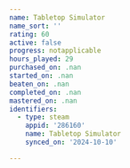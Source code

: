 ```yaml
---
name: Tabletop Simulator
name_sort: ''
rating: 60
active: false
progress: notapplicable
hours_played: 29
purchased_on: .nan
started_on: .nan
beaten_on: .nan
completed_on: .nan
mastered_on: .nan
identifiers:
  - type: steam
    appid: '286160'
    name: Tabletop Simulator
    synced_on: '2024-10-10'

---
```

